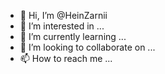 - 👋 Hi, I’m @HeinZarnii
- 👀 I’m interested in ...
- 🌱 I’m currently learning ...
- 💞️ I’m looking to collaborate on ...
- 📫 How to reach me ...

<!---
HeinZarnii/HeinZarnii is a ✨ special ✨ repository because its `README.md` (this file) appears on your GitHub profile.
You can click the Preview link to take a look at your changes.
--->
